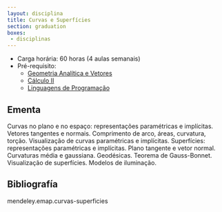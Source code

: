 ```yaml
---
layout: disciplina
title: Curvas e Superfícies 
section: graduation
boxes: 
 - disciplinas
---
```


- Carga horária: 60 horas (4 aulas semanais)
- Pré-requisito:
    - [Geometria Analítica e Vetores](geometria-analitica-vetores.html) 
    - [Cálculo II](calculo-II.html)
    - [Linguagens de Programação](linguagens-programacao.html)      

## Ementa

Curvas no plano e no espaço: representações paramétricas e
implícitas. Vetores tangentes e normais. Comprimento de arco, áreas,
curvatura, torção. Visualização de curvas paramétricas e
implícitas. Superfícies: representações paramétricas e
implícitas. Plano tangente e vetor normal. Curvaturas média e
gaussiana. Geodésicas. Teorema de Gauss-Bonnet. Visualização de
superfícies. Modelos de iluminação.

## Bibliografía

mendeley.emap.curvas-superficies



